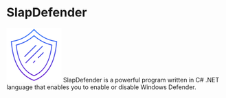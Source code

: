 # SlapDefender
![](assets/shield.png)
SlapDefender is a powerful program written in C# .NET language that enables you to enable or disable Windows Defender.
